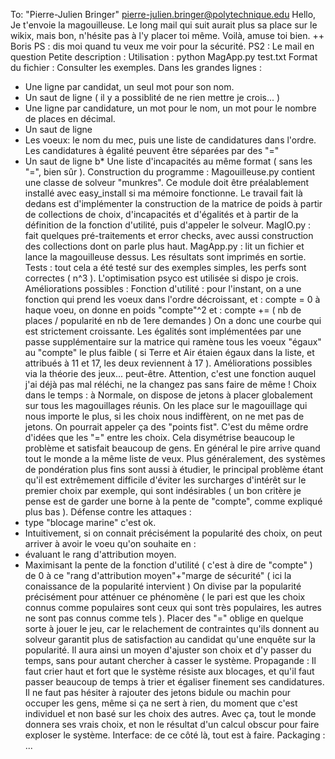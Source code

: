 To: "Pierre-Julien Bringer" <pierre-julien.bringer@polytechnique.edu>
Hello,
Je t'envoie la magouilleuse.
Le long mail qui suit aurait plus sa place sur le wikix, mais bon, n'hésite
pas à l'y placer toi même.
Voilà, amuse toi bien.
++
Boris
PS : dis moi quand tu veux me voir pour la sécurité.
PS2 : Le mail en question
Petite description :
Utilisation : python MagApp.py test.txt
Format du fichier :
Consulter les exemples. Dans les grandes lignes :
* Une ligne par candidat, un seul mot pour son nom.
* Un saut de ligne ( il y a possiblité de ne rien mettre je
crois... )
* Une ligne par candidature, un mot pour le nom, un mot pour le
nombre de places en décimal.
* Un saut de ligne
* Les voeux: le nom du mec, puis une liste de candidatures dans
l'ordre. Les candidatures à égalité peuvent être séparées par des "="
* Un saut de ligne
b* Une liste d'incapacités au même format ( sans les "=", bien sûr
).
Construction du programme :
Magouilleuse.py contient une classe de solveur "munkres". Ce module
doit être préalablement installé avec easy_install si ma mémoire fonctionne.
Le travail fait là dedans est d'implémenter la
construction de la matrice de poids à partir de collections de choix,
d'incapacités et d'égalités
et à partir de la définition de la fonction
d'utilité, puis d'appeler le solveur.
MagIO.py : fait quelques pré-traitements et error checks, avec
aussi construction des collections dont on parle plus haut.
MagApp.py : lit un fichier et lance la magouilleuse dessus. Les
résultats sont imprimés en sortie.
Tests : tout cela a été testé sur des exemples simples, les perfs sont
correctes ( n^3 ). L'optimisation psyco est utilisée si dispo je crois.
Améliorations possibles :
Fonction d'utilité : pour l'instant, on a une fonction qui prend les
voeux dans l'ordre décroissant, et :
compte = 0
à haque voeu, on donne en poids "compte"^2 et :
compte += ( nb de places / popularité en nb de 1ere demandes )
On a donc une courbe qui est strictement croissante. Les égalités
sont implémentées par une passe
supplémentaire sur la matrice qui ramène tous les voeux "égaux"
au "compte" le plus faible ( si Terre et Air étaien
égaux dans la liste, et attribués à 11 et 17, les deux reviennent à
17 ).
Améliorations possibles via la théorie des jeux... peut-être.
Attention, c'est une fonction auquel j'ai déjà pas mal réléchi,
ne la changez pas sans faire de même !
Choix dans le temps : à Normale, on dispose de jetons à placer
globalement sur tous les magouillages réunis. On les place sur le
magouillage qui nous importe le plus, si les choix nous indiffèrent, on ne
met pas de jetons. On pourrait appeler ça des "points fist". C'est du même
ordre d'idées que les "=" entre les choix. Cela disymétrise beaucoup le
problème et satisfait beaucoup de gens. En général le pire arrive quand tout
le monde a la même liste de veux. Plus généralement, des systèmes de
pondération plus fins sont aussi à étudier, le principal problème étant
qu'il est extrêmement difficile d'éviter les surcharges d'intérêt sur le
premier choix par exemple, qui sont indésirables ( un bon critère je pense
est de garder une borne à la pente de "compte", comme expliqué plus bas ).
Défense contre les attaques :
* type "blocage marine" c'est ok.
* Intuitivement, si on connait précisément la popularité des
choix, on peut arriver
à avoir le voeu qu'on souhaite en :
* évaluant le rang d'attribution moyen.
* Maximisant la pente de la fonction d'utilité ( c'est à
dire de "compte" ) de 0 à ce "rang d'attribution moyen"+"marge de sécurité"
( ici la conaissance de la popularité intervient )
On divise par la popularité précisément pour atténuer ce
phénomène ( le pari est que les choix connus comme populaires sont ceux qui
sont très populaires, les autres ne sont pas connus comme tels ). Placer
des "=" oblige en quelque sorte à jouer le jeu, car le relachement de
contraintes qu'ils donnent au solveur garantit plus de satisfaction au
candidat qu'une enquête sur la popularité. Il aura ainsi un moyen d'ajuster
son choix et d'y passer du temps, sans pour autant chercher à casser le
système.
Propagande : Il faut crier haut et fort que le système résiste aux
blocages, et qu'il faut passer beaucoup de temps à trier et égaliser
finement ses candidatures. Il ne faut pas hésiter à rajouter des jetons
bidule ou machin pour occuper les gens, même si ça ne sert à rien, du moment
que c'est individuel et non basé sur les choix des autres. Avec ça, tout le
monde donnera ses vrais choix, et non le résultat d'un calcul obscur pour
faire exploser le système.
Interface: de ce côté là, tout est à faire.
Packaging : ...

